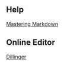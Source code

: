 ## Help
[Mastering Markdown](https://guides.github.com/features/mastering-markdown/)

## Online Editor
[Dillinger](http://dillinger.io/)
